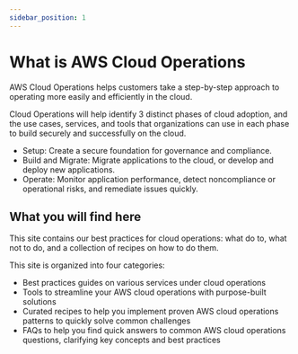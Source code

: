 ```yaml
---
sidebar_position: 1
---
```


# What is AWS Cloud Operations

AWS Cloud Operations helps customers take a step-by-step approach to operating more easily and efficiently in the cloud.

Cloud Operations will help identify 3 distinct phases of cloud adoption, and the use cases, services, and tools that organizations can use in each phase to build securely and successfully on the cloud.

*   Setup: Create a secure foundation for governance and compliance. 
*   Build and Migrate: Migrate applications to the cloud, or develop and deploy new applications.
*   Operate: Monitor application performance, detect noncompliance or operational risks, and remediate issues quickly.

## What you will find here

This site contains our best practices for cloud operations: what do to, what not to do, and a collection of recipes on how to do them. 

This site is organized into four categories:

*   Best practices guides on various services under cloud operations
*   Tools to streamline your AWS cloud operations with purpose-built solutions 
*   Curated recipes to help you implement proven AWS cloud operations patterns to quickly solve common challenges
*   FAQs to help you find quick answers to common AWS cloud operations questions, clarifying key concepts and best practices 
